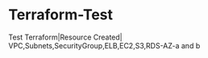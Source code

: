 # Terraform-Test
Test Terraform|Resource Created| VPC,Subnets,SecurityGroup,ELB,EC2,S3,RDS-AZ-a and b
